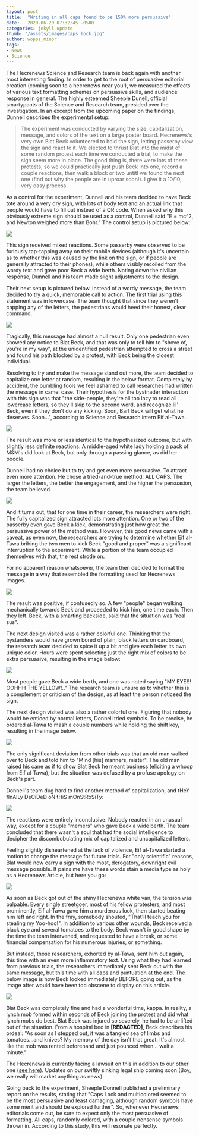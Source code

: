 ```yaml
---
layout: post
title:  "Writing in all caps found to be 150% more persuasive"
date:   2020-06-20 07:32:45 -0500
categories: jekyll update
thumb: "/assets/images/caps_lock.jpg"
author: wopps_minor
tags:
- News
- Science
---
```


The Hecrenews Science and Research team is back again with another most interesting finding. In order to get to the root of persuasive editorial creation (coming soon to a hecrenews near you!), we measured the effects of various text formatting schemes on persuasive skills, and audience response in general. The highly esteemed Sheeple Dunell, official smartypants of the Science and Research team, presided over the investigation. In an excerpt from the upcoming paper on the findings, Dunnell describes the experimental setup:

 > The experiment was conducted by varying the size, capitalization, message, and colors of the text on a large poster board. Hecrenews's very own Blat Beck volunteered to hold the sign, letting passerby view the sign and react to it. We elected to thrust Blat into the midst of some random protest each time we conducted a trial, to make the sign seem more in place. The good thing is, there were lots of these protests, so we could practically just push Beck into one, record a couple reactions, then walk a block or two untitl we found the next one (find out why the people are in uproar soon!). I give it a 10/10, very easy process.
 
 As a control for the experiment, Dunnell and his team decided to have Beck tote around a very dry sign, with lots of body text and an actual link that people would have to fill out instead of a QR code. When asked why this obviously extreme sign should be used as a control, Dunnell said "E = mc^2, and Newton weighed more than Bohr." The control setup is pictured below:
 
 ![](https://hecrenews.github.io/assets/images/caps_lock9.JPG)
 
 This sign received mixed reactions. Some passerby were observed to be furiously tap-tapping away on their mobile devices (although it's uncertain as to whether this was caused by the link on the sign, or if people are generally attracted to their phones), while others visibly recoiled from the wordy text and gave poor Beck a wide berth. Noting down the civilian response, Dunnell and his team made slight adjustments to the design. 
 
 Their next setup is pictured below. Instead of a wordy message, the team decided to try a quick, memorable call to action. The first trial using this statement was in lowercase. The team thought that since they weren't capping any of the letters, the pedestrians would heed their honest, clear command.
 
  ![](https://hecrenews.github.io/assets/images/caps_lock5.JPG)
  
  Tragically, this message had almost a null result. Only one pedestrian even showed any notice to Blat Beck, and that was only to tell him to "shove of, you're in my way", at the unidentified pedestrian attempted to cross a street and found his path blocked by a protest, with Beck being the closest individual.
  
  Resolving to try and make the message stand out more, the team decided to capitalize one letter at random, resulting in the below format. Completely by accident, the bumbling fools we feel ashamed to call researches had written the message in camel case. Their hypothesis for the bystnader interaction with this sign was that "the side-people, they're all too lazy to read all lowercase letters, so they'll skip to the second word, and recognize lil' Beck, even if they don't do any kicking. Soon, Bart Beck will get what he deserves. Soon...", according to Science and Research intern Eif al-Tawa. 
	
   ![](https://hecrenews.github.io/assets/images/caps_lock6.JPG)
   
   The result was more or less identical to the hypothesized outcome, but with slightly less definite reactions. A middle-aged white lady holding a pack of M&M's did look at Beck, but only through a passing glance, as did her poodle. 
   
   Dunnell had no choice but to try and get even more persuasive. To attract even more attention. He chose a tried-and-true method: ALL CAPS. The larger the letters, the better the engagement, and the higher the persuasion, the team believed.
	 
   ![](https://hecrenews.github.io/assets/images/caps_lock4.JPG)
    
   And it turns out, that for one time in their career, the researchers were right. The fully capitalized sign attracted lots more attention. One or two of the passerby even gave Beck a kick, demonstrating just how great the persuasive power of the method was. However, this good news came with a caveat, as even now, the researchers are trying to determine whether Eif al-Tawa bribing the two men to kick Beck "good and proper" was a significant interruption to the experiment. While a portion of the team occupied themselves with that, the rest strode on.
    
   For no apparent reason whatsoever, the team then decided to format the message in a way that resembled the formatting used for Hecrenews images.
    
   ![](https://hecrenews.github.io/assets/images/caps_lock7.JPG)
		 
 The result was positive, if confusedly so. A few "people" began walking mechanically towards Beck and proceeded to kick him, one time each. Then they left. Beck, with a smarting backside, said that the situation was "real sus". 
    
   The next design visited was a rather colorful one. Thinking that the bystanders would have grown bored of plain, black letters on cardboard, the research team decided to spice it up a bit and give each letter its own unique color. Hours were spent selecting just the right mix of colors to be extra persuasive, resulting in the image below:
    
  ![](https://hecrenews.github.io/assets/images/caps_lock8.JPG)
     
   Most people gave Beck a wide berth, and one was noted saying "MY EYES! OOHHH THE YELLOW!.." The research team is unsure as to whether this is a complement or criticism of the design, as at least the person noticeed the sign. 
     
   The next design visited was also a rather colorful one. Figuring that nobody would be enticed by normal letters, Donnell tried symbols. To be precise, he ordered al-Tawa to mash a couple numbers while holding the shift key, resulting in the image below.
    
  ![](https://hecrenews.github.io/assets/images/caps_lock10.JPG)
		 
  The only significant deviation from other trials was that an old man walked over to Beck and told him to "Mind [his] manners, mister". The old man raised his cane as if to show Blat Beck he meant business (eliciting a whoop from Eif al-Tawa), but the situation was defused by a profuse apology on Beck's part. 
     
  Donnell's team dug hard to find another method of capitalization, and tHeY fInAlLy DeCiDeD oN tHiS mOnStRoSiTy:
     
   ![](https://hecrenews.github.io/assets/images/caps_lock1.JPG)
      
   The reactions were entirely inconclusive. Nobody reacted in an unusual way, except for a couple "memers" who gave Beck a wide berth. The team concluded that there wasn't a soul that had the social intelligence to decipher the discombobulating mix of capitalized and uncapitalized letters. 
      
   Feeling slightly disheartened at the lack of violence, Eif al-Tawa started a motion to change the message for future trials. For "only scientific" reasons, Blat would now carry a sign with the most, derogatory, downright evil message possible. It pains me have these words stain a media type as holy as a Hecrenews Article, but here you go:
      
   ![](https://hecrenews.github.io/assets/images/caps_lock2.JPG)
       
   As soon as Beck got out of the shiny Hecrenews white van, the tension was palpable. Every single streetgoer, most of his fellow protesters, and most prominently, Eif al-Tawa gave him a murderous look, then started beating him left and right. In the fray, somebody shouted, "That'll teach you for stealing my Yoo-hoo!". In addition to various other wounds, Beck received a black eye and several tomatoes to the body. Beck wasn't in good shape by the time the team intervened, and requested to have a break, or some financial compensation for his numerous injuries, or something.
       
   But instead, those researchers, exhorted by al-Tawa, sent him out again, this time with an even more inflammatory text. Using what they had learned from previous trials, the researchers immediately sent Beck out with the same message, but this time with all caps and  puntuation at the end. The below image is how Beck looked immediately BEFORE going out, as the image after would have been too obscene to display on this article. 
       
   ![](https://hecrenews.github.io/assets/images/caps_lock3.JPG)
        
Blat Beck was completely fine and had a wonderful time, kappa. In reality, a lynch mob formed within seconds of Beck joining the protest and did what lynch mobs do best. Blat Beck was injured so severely, he had to be airlifted out of the situation. From a hospital bed in **[REDACTED]**, Beck describes his ordeal: "As soon as I stepped out, it was a tangled sea of limbs and tomatoes...and knives? My memory of the day isn't that great. It's almost like the mob was rented beforehand and just pounced when... wait a minute."
				
The Hecrenews is currently facing a lawsuit on this in addition to our other one ([see here](https://hecrenews.github.io/jekyll/update/2020/06/11/as-robocalls-become-more-prominent-teens-fight-to-preserve-a-way-of-life.html)). Updates on our swiftly sinking legal ship coming soon (Boy, we really will market anything as news). 
				
Going back to the experiment, Sheeple Donnell published a preliminary report on the results, stating that "Caps Lock and multicolored seemed to be the most persuasive and least damaging, although random symbols have some merit and should be explored further". So, whenever Hecrenews editorials come out, be sure to expect only the most persuasive of formatting. All caps, randomly colored, with a couple nonsense symbols thrown in. According to this study, this will resonate perfectly. 
